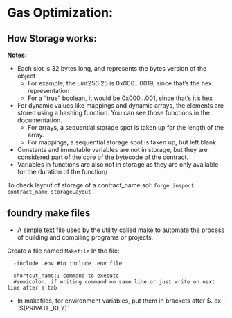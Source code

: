# Gas Optimization:

## How Storage works:

**Notes:**

- Each slot is 32 bytes long, and represents the bytes version of the object
  - For example, the uint256 25 is 0x000...0019, since that’s the hex representation
  - For a “true” boolean, it would be 0x000...001, since that’s it’s hex
- For dynamic values like mappings and dynamic arrays, the elements are stored using a hashing function. You can see those functions in the documentation.
  - For arrays, a sequential storage spot is taken up for the length of the array.
  - For mappings, a sequential storage spot is taken up, but left blank
- Constants and immutable variables are not in storage, but they are considered part of the core of the bytecode of the contract.
- Variables in functions are also not in storage as they are only available for the duration of the function/

To check layout of storage of a contract_name.sol:
`forge inspect contract_name storageLayout`

## foundry make files

- A simple text file used by the utility called make to automate the process of building and compiling programs or projects.

Create a file named `Makefile`
In the file:

```
  -include .env #to include .env file

  shortcut_name:; command to execute
  #semicolon, if writing command on same line or just write on next line after a tab

```

- In makefiles, for environment variables, put them in brackets after $. ex - 
`$(PRIVATE_KEY)`
